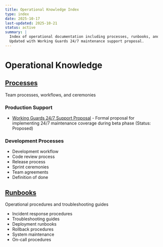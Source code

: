 ```yaml
---
title: Operational Knowledge Index
type: index
date: 2025-10-17
last-updated: 2025-10-21
status: active
summary: |
  Index of operational documentation including processes, runbooks, and support procedures.
  Updated with Working Guards 24/7 maintenance support proposal.
---
```


# Operational Knowledge

## [Processes](processes/)
Team processes, workflows, and ceremonies

### Production Support
- [Working Guards 24/7 Support Proposal](processes/2025-10-21-working-guards-24-7-support-proposal.md) - Formal proposal for implementing 24/7 maintenance coverage during beta phase (Status: Proposed)

### Development Processes
- Development workflow
- Code review process
- Release process
- Sprint ceremonies
- Team agreements
- Definition of done

## [Runbooks](runbooks/)
Operational procedures and troubleshooting guides
- Incident response procedures
- Troubleshooting guides
- Deployment runbooks
- Rollback procedures
- System maintenance
- On-call procedures
